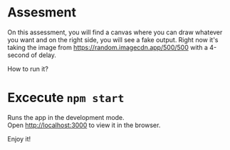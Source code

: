 # Assesment

On this assessment, you will find a canvas where you can draw whatever you want and on the right side, you will see a fake output. Right now it's taking the image from https://random.imagecdn.app/500/500 with a 4-second of delay.

How to run it? 

# Excecute `npm start`

Runs the app in the development mode.\
Open [http://localhost:3000](http://localhost:3000) to view it in the browser.

Enjoy it!
